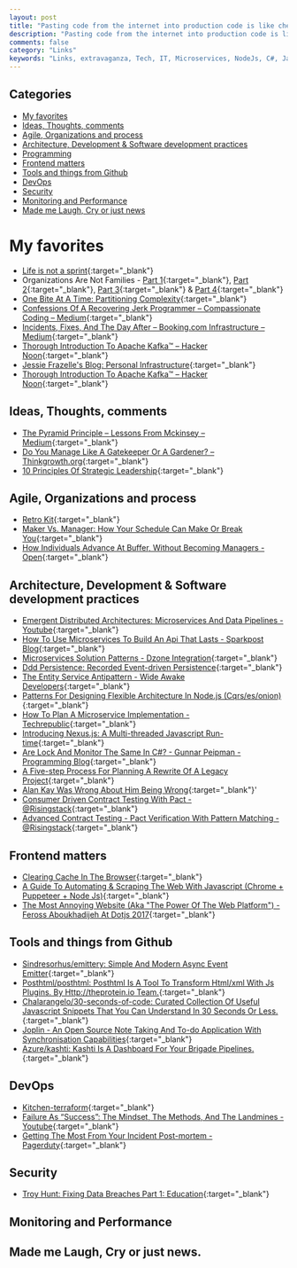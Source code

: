 ```yaml
---
layout: post
title: "Pasting code from the internet into production code is like chewing gum found in the street"
description: "Pasting code from the internet into production code is like chewing gum found in the street. - Mike Johnson"
comments: false
category: "Links"
keywords: "Links, extravaganza, Tech, IT, Microservices, NodeJs, C#, Javascript, Solution architecture"
---
```


## Categories ##
* [My favorites](#favorites)
* [Ideas, Thoughts, comments](#ideas)
* [Agile, Organizations and process](#agile)
* [Architecture, Development & Software development practices](#development)
* [Programming](#net)
* [Frontend matters](#web)
* [Tools and things from Github](#tools)
* [DevOps](#devops)
* [Security](#security)
* [Monitoring and Performance](#monitoring)
* [Made me Laugh, Cry or just news](#news)

# My favorites<a name="favorites"></a> #
* [Life is not a sprint](https://twitter.com/dhh/status/942997230012604416){:target="_blank"}
* Organizations Are Not Families - [Part 1](https://www.jrothman.com/mpd/management/2017/12/organizations-not-families-part-1/){:target="_blank"}, [Part 2](https://www.jrothman.com/mpd/management/2017/12/build-respect-in-organizations-not-families-part-2/){:target="_blank"}, [Part 3](https://www.jrothman.com/mpd/management/2017/12/build-respect-organizations-not-families-part-3/){:target="_blank"} & [Part 4](https://www.jrothman.com/mpd/2017/12/build-respect-organizations-not-families-part-4/){:target="_blank"}
* [One Bite At A Time: Partitioning Complexity](https://m.facebook.com/notes/kent-beck/one-bite-at-a-time-partitioning-complexity/1716882961677894/?__s=rz6syqwso5amykgnmqva){:target="_blank"}
* [Confessions Of A Recovering Jerk Programmer – Compassionate Coding – Medium](https://medium.com/compassionate-coding/confessions-of-a-recovering-jerk-programmer-b9d531a05ea9){:target="_blank"}
* [Incidents, Fixes, And The Day After – Booking.com Infrastructure – Medium](https://medium.com/booking-com-infrastructure/incidents-fixes-and-the-day-after-c5d9aeae28c3){:target="_blank"}
* [Thorough Introduction To Apache Kafka™ – Hacker Noon](https://hackernoon.com/thorough-introduction-to-apache-kafka-6fbf2989bbc1){:target="_blank"}
* [Jessie Frazelle's Blog: Personal Infrastructure](https://blog.jessfraz.com/post/personal-infrastructure/){:target="_blank"}
* [Thorough Introduction To Apache Kafka™ – Hacker Noon](https://hackernoon.com/thorough-introduction-to-apache-kafka-6fbf2989bbc1){:target="_blank"}

## Ideas, Thoughts, comments <a name="ideas"></a> ##
* [The Pyramid Principle – Lessons From Mckinsey – Medium](https://medium.com/lessons-from-mckinsey/the-pyramid-principle-f0885dd3c5c7){:target="_blank"}
* [Do You Manage Like A Gatekeeper Or A Gardener? – Thinkgrowth.org](https://thinkgrowth.org/do-you-manage-like-a-gatekeeper-or-a-gardener-f61b4ec91939?__s=wakwmyepmhismx8ehtnp){:target="_blank"}
* [10 Principles Of Strategic Leadership](https://www.strategy-business.com/article/10-Principles-of-Strategic-Leadership?__s=wakwmyepmhismx8ehtnp){:target="_blank"}

## Agile, Organizations and process<a name="agile"></a> ##
* [Retro Kit](https://spotifylabscom.files.wordpress.com/2017/12/retro-kit3.pdf){:target="_blank"}
* [Maker Vs. Manager: How Your Schedule Can Make Or Break You](https://www.farnamstreetblog.com/2017/12/maker-vs-manager/){:target="_blank"}
* [How Individuals Advance At Buffer, Without Becoming Managers - Open](https://open.buffer.com/career-framework/){:target="_blank"}

## Architecture, Development & Software development practices <a name="development"></a> ##
* [Emergent Distributed Architectures: Microservices And Data Pipelines - Youtube](https://www.youtube.com/watch?v=5itZckAt-2A){:target="_blank"}
* [How To Use Microservices To Build An Api That Lasts - Sparkpost Blog](https://www.sparkpost.com/blog/microservices-build-api/){:target="_blank"}
* [Microservices Solution Patterns - Dzone Integration](https://dzone.com/articles/microservices-solution-patterns-1){:target="_blank"}
* [Ddd Persistence: Recorded Event-driven Persistence](https://www.erikheemskerk.nl/ddd-persistence-recorded-event-driven-persistence/?__s=rz6syqwso5amykgnmqva){:target="_blank"}
* [The Entity Service Antipattern - Wide Awake Developers](http://www.michaelnygard.com/blog/2017/12/the-entity-service-antipattern/?__s=rz6syqwso5amykgnmqva){:target="_blank"}
* [Patterns For Designing Flexible Architecture In Node.js (Cqrs/es/onion)](https://medium.com/@domagojk/patterns-for-designing-flexible-architecture-in-node-js-cqrs-es-onion-7eb10bbefe17?__s=rz6syqwso5amykgnmqva){:target="_blank"}
* [How To Plan A Microservice Implementation - Techrepublic](https://www.techrepublic.com/article/how-to-plan-a-microservice-implementation/){:target="_blank"}
* [Introducing Nexus.js: A Multi-threaded Javascript Run-time](https://dev.to/voodooattack/introducing-nexusjs-a-multi-threaded-javascript-run-time-3g6){:target="_blank"}
* [Are Lock And Monitor The Same In C#? - Gunnar Peipman - Programming Blog](http://gunnarpeipman.com/2017/12/lock-monitor/){:target="_blank"}
* [A Five-step Process For Planning A Rewrite Of A Legacy Project](https://exceptionnotfound.net/a-five-step-process-for-planning-a-rewrite-of-a-legacy-project/){:target="_blank"}
* [Alan Kay Was Wrong About Him Being Wrong](http://www.yegor256.com/2017/12/12/alan-kay-was-wrong.html){:target="_blank"}'
* [Consumer Driven Contract Testing With Pact - @Risingstack](https://blog.risingstack.com/consumer-driven-contract-testing-with-pact/){:target="_blank"}
* [Advanced Contract Testing - Pact Verification With Pattern Matching - @Risingstack](https://blog.risingstack.com/advanced-contract-testing-pact-verification-with-pattern-matching/){:target="_blank"}

## Frontend matters <a name="web"></a> ##
* [Clearing Cache In The Browser](https://calendar.perfplanet.com/2017/clearing-cache-in-the-browser/){:target="_blank"}
* [A Guide To Automating & Scraping The Web With Javascript (Chrome + Puppeteer + Node Js)](https://codeburst.io/a-guide-to-automating-scraping-the-web-with-javascript-chrome-puppeteer-node-js-b18efb9e9921){:target="_blank"}
* [The Most Annoying Website (Aka "The Power Of The Web Platform") - Feross Aboukhadijeh At Dotjs 2017](https://www.dotconferences.com/2017/12/feross-aboukhadijeh-the-most-annoying-website){:target="_blank"}

## Tools and things from Github <a name="tools"></a> ##
* [Sindresorhus/emittery: Simple And Modern Async Event Emitter](https://github.com/sindresorhus/emittery){:target="_blank"}
* [Posthtml/posthtml: Posthtml Is A Tool To Transform Html/xml With Js Plugins. By Http://theprotein.io Team.](https://github.com/posthtml/posthtml){:target="_blank"}
* [Chalarangelo/30-seconds-of-code: Curated Collection Of Useful Javascript Snippets That You Can Understand In 30 Seconds Or Less.](https://github.com/Chalarangelo/30-seconds-of-code#readme){:target="_blank"}
* [Joplin - An Open Source Note Taking And To-do Application With Synchronisation Capabilities](http://joplin.cozic.net/){:target="_blank"}
* [Azure/kashti: Kashti Is A Dashboard For Your Brigade Pipelines.](https://github.com/Azure/kashti){:target="_blank"}

## DevOps<a name="devops"></a> ##
* [Kitchen-terraform](https://newcontext-oss.github.io/kitchen-terraform/){:target="_blank"}
* [Failure As “Success”: The Mindset, The Methods, And The Landmines - Youtube](https://www.youtube.com/watch?v=MFIfPu7TB6g&list=PLcCcZh4f8l1M4O6_7oEUg7gpLile6oUdP){:target="_blank"}
* [Getting The Most From Your Incident Post-mortem - Pagerduty](https://www.pagerduty.com/blog/after-incident-post-mortem/){:target="_blank"}

## Security<a name="security"></a> ##
* [Troy Hunt: Fixing Data Breaches Part 1: Education](https://www.troyhunt.com/fixing-data-breaches-part-1-education/){:target="_blank"}

## Monitoring and Performance <a name="monitoring"></a> ##

## Made me Laugh, Cry or just news. <a name="news"></a> ##
